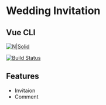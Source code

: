 # Wedding Invitation
## Vue CLI

[![N|Solid](https://media-exp1.licdn.com/dms/image/C4E03AQF9OphsVAaSag/profile-displayphoto-shrink_200_200/0/1516884011177?e=2147483647&v=beta&t=uut4GzP-BqlILU5MMjlVI49JKJ_QxmLkk-GQlVoSdmQ)](http://amir-midah-my-wedding.epizy.com/)

[![Build Status](https://travis-ci.org/joemccann/dillinger.svg?branch=master)](https://id.linkedin.com/in/amirmatahati)

## Features

- Invitaion
- Comment
